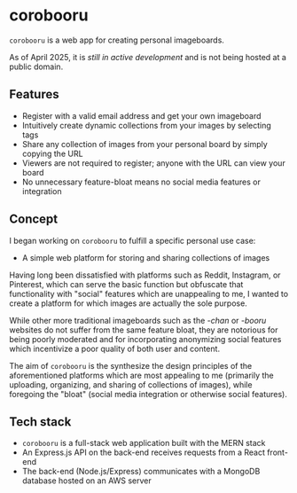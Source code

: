 # corobooru

`corobooru` is a web app for creating personal imageboards.

As of April 2025, it is _still in active development_ and is not being hosted at a public domain.

## Features
- Register with a valid email address and get your own imageboard
- Intuitively create dynamic collections from your images by selecting tags
- Share any collection of images from your personal board by simply copying the URL
- Viewers are not required to register; anyone with the URL can view your board
- No unnecessary feature-bloat means no social media features or integration

## Concept
I began working on `corobooru` to fulfill a specific personal use case:

- A simple web platform for storing and sharing collections of images

Having long been dissatisfied with platforms such as Reddit, Instagram, or Pinterest, which can serve the basic function but obfuscate that functionality with "social" features which are unappealing to me, I wanted to create a platform for which images are actually the sole purpose.

While other more traditional imageboards such as the _-chan_ or _-booru_ websites do not suffer from the same feature bloat, they are notorious for being poorly moderated and for incorporating anonymizing social features which incentivize a poor quality of both user and content.

The aim of `corobooru` is the synthesize the design principles of the aforementioned platforms which are most appealing to me (primarily the uploading, organizing, and sharing of collections of images), while foregoing the "bloat" (social media integration or otherwise social features).

## Tech stack
- `corobooru` is a full-stack web application built with the MERN stack
- An Express.js API on the back-end receives requests from a React front-end
- The back-end (Node.js/Express) communicates with a MongoDB database hosted on an AWS server

